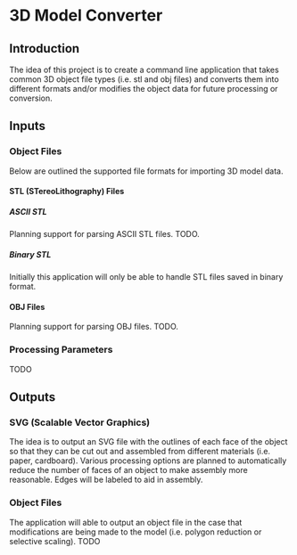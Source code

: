 3D Model Converter
==================

Introduction
------------

The idea of this project is to create a command line application that takes
 common 3D object file types (i.e. stl and obj files) and converts them into
 different formats and/or modifies the object data for future processing or
 conversion.

Inputs
------

### Object Files

Below are outlined the supported file formats for importing 3D model data.

#### STL (STereoLithography) Files

##### ASCII STL

Planning support for parsing ASCII STL files. TODO.

##### Binary STL

Initially this application will only be able to handle STL files saved in
 binary format.

#### OBJ Files

Planning support for parsing OBJ files. TODO.

### Processing Parameters

TODO

Outputs
-------

### SVG (Scalable Vector Graphics)

The idea is to output an SVG file with the outlines of each face of the object
 so that they can be cut out and assembled from different materials (i.e. paper,
 cardboard). Various processing options are planned to automatically reduce
 the number of faces of an object to make assembly more reasonable. Edges will
 be labeled to aid in assembly. 

### Object Files

The application will able to output an object file in the case that 
 modifications are being made to the model (i.e. polygon reduction or selective
 scaling). TODO

